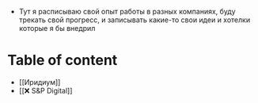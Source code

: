 * Тут я расписываю свой опыт работы в разных компаниях, буду трекать свой прогресс, и записывать какие-то свои идеи и хотелки которые я бы внедрил
# Table of content
* [[Иридиум]]
* [[❌ S&P Digital]]